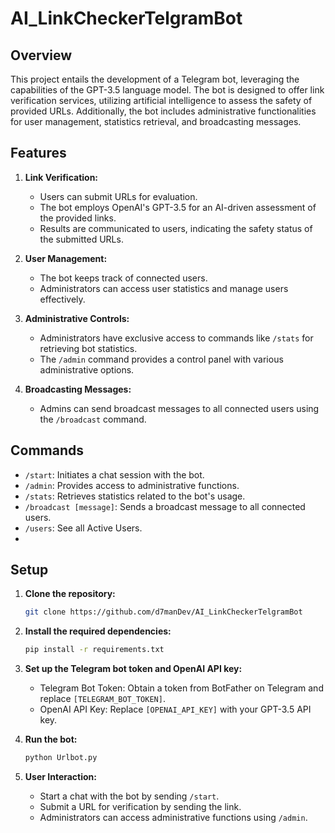 # AI_LinkCheckerTelgramBot

## Overview

This project entails the development of a Telegram bot, leveraging the capabilities of the GPT-3.5 language model. The bot is designed to offer link verification services, utilizing artificial intelligence to assess the safety of provided URLs. Additionally, the bot includes administrative functionalities for user management, statistics retrieval, and broadcasting messages.

## Features

1. **Link Verification:**
   - Users can submit URLs for evaluation.
   - The bot employs OpenAI's GPT-3.5 for an AI-driven assessment of the provided links.
   - Results are communicated to users, indicating the safety status of the submitted URLs.

2. **User Management:**
   - The bot keeps track of connected users.
   - Administrators can access user statistics and manage users effectively.

3. **Administrative Controls:**
   - Administrators have exclusive access to commands like `/stats` for retrieving bot statistics.
   - The `/admin` command provides a control panel with various administrative options.

4. **Broadcasting Messages:**
   - Admins can send broadcast messages to all connected users using the `/broadcast` command.

## Commands

- `/start`: Initiates a chat session with the bot.
- `/admin`: Provides access to administrative functions.
- `/stats`: Retrieves statistics related to the bot's usage.
- `/broadcast [message]`: Sends a broadcast message to all connected users.
- `/users`: See all Active Users.
- 

## Setup

1. **Clone the repository:**

   ```bash
   git clone https://github.com/d7manDev/AI_LinkCheckerTelgramBot
   ```

2. **Install the required dependencies:**

   ```bash
   pip install -r requirements.txt
   ```

3. **Set up the Telegram bot token and OpenAI API key:**
   - Telegram Bot Token: Obtain a token from BotFather on Telegram and replace `[TELEGRAM_BOT_TOKEN]`.
   - OpenAI API Key: Replace `[OPENAI_API_KEY]` with your GPT-3.5 API key.

4. **Run the bot:**

   ```bash
   python Urlbot.py
   ```

5. **User Interaction:**
   - Start a chat with the bot by sending `/start`.
   - Submit a URL for verification by sending the link.
   - Administrators can access administrative functions using `/admin`.



